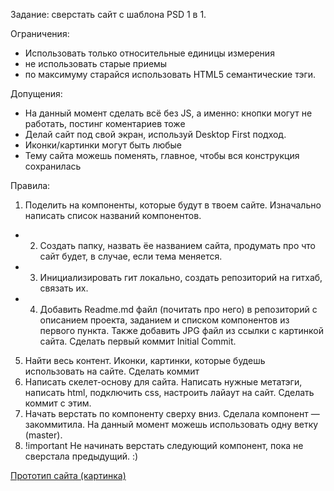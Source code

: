 Задание: сверстать сайт с шаблона PSD 1 в 1.

Ограничения:
- Использовать только относительные единицы измерения
- не использовать старые приемы
- по максимуму старайся использовать HTML5 семантические тэги.

Допущения:
- На данный момент сделать всё без JS, а именно: кнопки могут не работать, постинг коментариев тоже
- Делай сайт под свой экран, используй Desktop First подход.
- Иконки/картинки могут быть любые
- Тему сайта можешь поменять, главное, чтобы вся конструкция сохранилась

Правила:
1. Поделить на компоненты, которые будут в твоем сайте. Изначально написать список названий компонентов.
+ 2. Создать папку, назвать  ёе названием сайта, продумать про что сайт будет, в случае, если тема меняется.
+ 3. Инициализировать гит локально, создать репозиторий на гитхаб, связать их.
+ 4. Добавить Readme.md файл (почитать про него) в репозиторий с описанием проекта, заданием и списком компонентов из первого пункта. Также добавить JPG файл из ссылки с картинкой сайта. Сделать первый коммит Initial Commit.
5. Найти весь контент. Иконки, картинки, которые будешь использовать на сайте. Сделать коммит
6. Написать скелет-основу для сайта. Написать нужные метатэги, написать html, подключить css, настроить лайаут на сайт. Сделать коммит с этим.
7. Начать верстать по компоненту сверху вниз. Сделала компонент — закоммитила. На данный момент можешь использовать одну ветку (master).
8. !important Не начинать верстать следующий компонент, пока не сверстала предыдущий. :)


[Прототип сайта (картинка)](prototype/web-dev-project.jpg)

